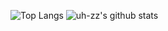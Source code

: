 <!--
**utzuro/utzuro** is a ✨ _special_ ✨ repository because its `README.md` (this file) appears on your GitHub profile.

Here are some ideas to get you started:

- 🔭 I’m currently working on ...
- 🌱 I’m currently learning ...
- 👯 I’m looking to collaborate on ...
- 🤔 I’m looking for help with ...
- 💬 Ask me about ...
- 📫 How to reach me: ...
- 😄 Pronouns: ...
- ⚡ Fun fact: ...
-->

![Top Langs](https://github-readme-stats.vercel.app/api/top-langs/?username=uh-zz&theme=synthwave&hide=html,css,scss)
![uh-zz's github stats](https://github-readme-stats.vercel.app/api?username=uh-zz&theme=synthwave&show_icons=true&count_private=true)

